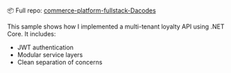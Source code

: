 
📦 Full repo: [commerce-platform-fullstack-Dacodes]([https://github.com/GregHowe/CommerceCircle](https://github.com/GregHowe/commerce-platform-fullstack-Dacodes/blob/main/docker-compose.yml))

This sample shows how I implemented a multi-tenant loyalty API using .NET Core. It includes:
- JWT authentication
- Modular service layers
- Clean separation of concerns

